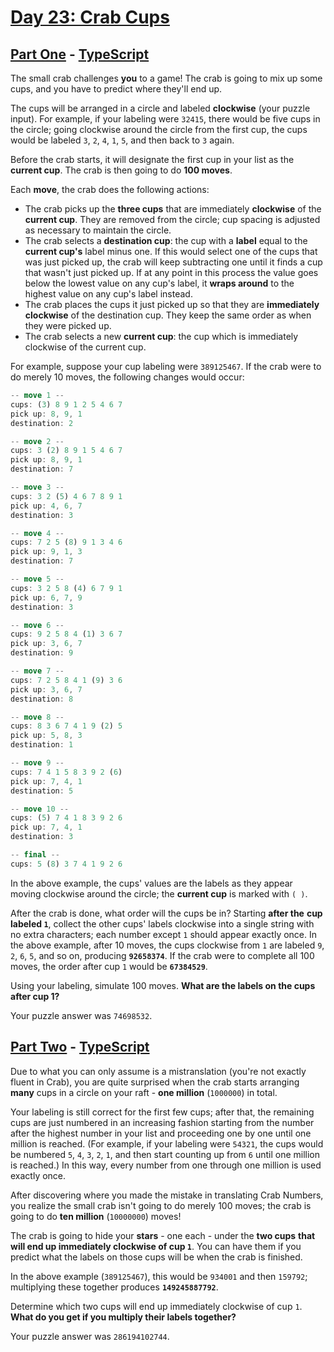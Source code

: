 # [Day 23: Crab Cups](https://adventofcode.com/2020/day/23)

## [Part One](https://adventofcode.com/2020/day/23#part1) - [TypeScript](./typescript/part_one.ts)

The small crab challenges **you** to a game! The crab is going to mix up some
cups, and you have to predict where they'll end up.

The cups will be arranged in a circle and labeled **clockwise** (your puzzle
input). For example, if your labeling were `32415`, there would be five cups
in the circle; going clockwise around the circle from the first cup, the cups
would be labeled `3`, `2`, `4`, `1`, `5`, and then back to `3` again.

Before the crab starts, it will designate the first cup in your list as the
**current cup**. The crab is then going to do **100 moves**.

Each **move**, the crab does the following actions:

- The crab picks up the **three cups** that are immediately **clockwise** of
  the **current cup**. They are removed from the circle; cup spacing is
  adjusted as necessary to maintain the circle.
- The crab selects a **destination cup**: the cup with a **label** equal to
  the **current cup's** label minus one. If this would select one of the cups
  that was just picked up, the crab will keep subtracting one until it finds a
  cup that wasn't just picked up. If at any point in this process the value
  goes below the lowest value on any cup's label, it **wraps around** to the
  highest value on any cup's label instead.
- The crab places the cups it just picked up so that they are **immediately**
  **clockwise** of the destination cup. They keep the same order as when they
  were picked up.
- The crab selects a new **current cup**: the cup which is immediately
  clockwise of the current cup.

For example, suppose your cup labeling were `389125467`. If the crab were to
do merely 10 moves, the following changes would occur:

```rs
-- move 1 --
cups: (3) 8 9 1 2 5 4 6 7
pick up: 8, 9, 1
destination: 2

-- move 2 --
cups: 3 (2) 8 9 1 5 4 6 7
pick up: 8, 9, 1
destination: 7

-- move 3 --
cups: 3 2 (5) 4 6 7 8 9 1
pick up: 4, 6, 7
destination: 3

-- move 4 --
cups: 7 2 5 (8) 9 1 3 4 6
pick up: 9, 1, 3
destination: 7

-- move 5 --
cups: 3 2 5 8 (4) 6 7 9 1
pick up: 6, 7, 9
destination: 3

-- move 6 --
cups: 9 2 5 8 4 (1) 3 6 7
pick up: 3, 6, 7
destination: 9

-- move 7 --
cups: 7 2 5 8 4 1 (9) 3 6
pick up: 3, 6, 7
destination: 8

-- move 8 --
cups: 8 3 6 7 4 1 9 (2) 5
pick up: 5, 8, 3
destination: 1

-- move 9 --
cups: 7 4 1 5 8 3 9 2 (6)
pick up: 7, 4, 1
destination: 5

-- move 10 --
cups: (5) 7 4 1 8 3 9 2 6
pick up: 7, 4, 1
destination: 3

-- final --
cups: 5 (8) 3 7 4 1 9 2 6
```

In the above example, the cups' values are the labels as they appear moving
clockwise around the circle; the **current cup** is marked with `( )`.

After the crab is done, what order will the cups be in? Starting **after the**
**cup labeled `1`**, collect the other cups' labels clockwise into a single
string with no extra characters; each number except `1` should appear exactly
once. In the above example, after 10 moves, the cups clockwise from `1` are
labeled `9`, `2`, `6`, `5`, and so on, producing **`92658374`**. If the crab
were to complete all 100 moves, the order after cup `1` would be
**`67384529`**.

Using your labeling, simulate 100 moves. **What are the labels on the cups**
**after cup 1?**

Your puzzle answer was `74698532`.

## [Part Two](https://adventofcode.com/2020/day/23#part2) - [TypeScript](./typescript/part_two.ts)

Due to what you can only assume is a mistranslation (you're not exactly fluent
in Crab), you are quite surprised when the crab starts arranging **many** cups
in a circle on your raft - **one million** (`1000000`) in total.

Your labeling is still correct for the first few cups; after that, the
remaining cups are just numbered in an increasing fashion starting from the
number after the highest number in your list and proceeding one by one until
one million is reached. (For example, if your labeling were `54321`, the cups
would be numbered `5`, `4`, `3`, `2`, `1`, and then start counting up from `6`
until one million is reached.) In this way, every number from one through one
million is used exactly once.

After discovering where you made the mistake in translating Crab Numbers,
you realize the small crab isn't going to do merely 100 moves; the crab is
going to do **ten million** (`10000000`) moves!

The crab is going to hide your **stars** - one each - under the **two cups**
**that will end up immediately clockwise of cup `1`**. You can have them if
you predict what the labels on those cups will be when the crab is finished.

In the above example (`389125467`), this would be `934001` and then `159792`;
multiplying these together produces **`149245887792`**.

Determine which two cups will end up immediately clockwise of cup `1`.
**What do you get if you multiply their labels together?**

Your puzzle answer was `286194102744`.
